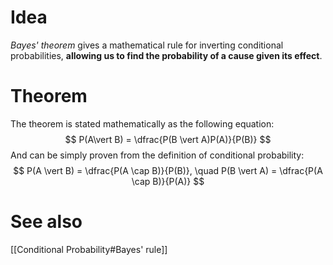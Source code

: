 # Idea
*Bayes' theorem* gives a mathematical rule for inverting conditional probabilities, **allowing us to find the probability of a cause given its effect**.
# Theorem
The theorem is stated mathematically as the following equation:
$$
P(A\vert B) = \dfrac{P(B \vert A)P(A)}{P(B)}
$$
And can be simply proven from the definition of conditional probability:
$$
P(A \vert B) = \dfrac{P(A \cap B)}{P(B)}, \quad P(B \vert A) = \dfrac{P(A \cap B)}{P(A)}
$$
# See also
[[Conditional Probability#Bayes' rule]]
